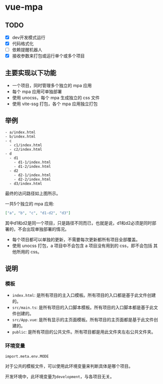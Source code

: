 # vue-mpa

## TODO

- [x] dev开发模式运行
- [x] 代码格式化
- [ ] 依赖提醒机器人
- [x] 接收参数来打包或运行单个或多个项目

## 主要实现以下功能

- 一个项目，同时管理多个独立的 mpa 应用
- 每个 mpa 应用可单独部署
- 使用 unocss，每个 mpa 生成独立的 css 文件
- 使用 vite-ssg 打包，各个 mpa 应用独立打包

## 举例

```plaintext
- a/index.html
- b/index.html
- c
  - c1/index.html
  - c2/index.html
- d
  - d1
    - d1-1/index.html
    - d1-2/index.html
  - d2
    - d2-1/index.html
    - d2-2/index.html
  - d3/index.html
```

最终的访问路径如上图所示。

一共5个独立的 mpa 应用:

```json
["a", "b", "c", "d1-d2", "d3"]
```

其中d1和d2是同一个项目，只是路径不同而已，也就是说，d1和d2必须是同时部署的，不会出现单独部署的情况。

- 每个项目都可以单独的更新，不需要每次更新都所有项目全部覆盖。
- 使用 unocss 打包，a 项目中不会包含 a 项目没有用到的 css，即不会包括 其他所用的 css。

## 说明

### 模板

- `index.html`: 是所有项目的主入口模板。所有项目的入口都是基于此文件创建的。
- `src/main.ts`: 是所有项目的入口脚本模板。所有项目的入口脚本都是基于此文件创建的。
- `src/App.vue`: 是所有显示的主页面模板。所有项目的主页面都是基于此文件创建的。
- `public`: 是所有项目的公共文件。所有项目都是用此文件夹左右公共文件夹。

### 环境变量

`import.meta.env.MODE`

对于公共的模板文件，可以使用此环境变量来判断具体是哪个项目。

开发环境中，此环境变量为`development`，与各项目无关。

